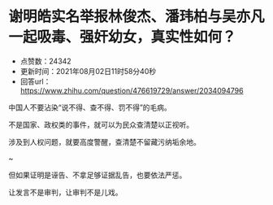 # 谢明皓实名举报林俊杰、潘玮柏与吴亦凡一起吸毒、强奸幼女，真实性如何？
- 点赞数：24342
- 更新时间：2021年08月02日11时58分40秒
- 回答url：https://www.zhihu.com/question/476619729/answer/2034094796
<body>
 <p data-pid="-222KzS_">中国人不要沾染“说不得、查不得、罚不得”的毛病。</p>
 <p data-pid="S3J-Hs8G">不是国家、政权类的事件，就可以为民众查清楚以正视听。</p>
 <p data-pid="FKF1c6Ex">涉及到人权问题，就要高度警醒，查清楚不留藏污纳垢余地。</p>
 <p data-pid="XDeX4CrC">~</p>
 <p data-pid="4_Lkb4f9">但如果证明是诬告、不拿足够证据乱告，也要依法严惩。</p>
 <p data-pid="KLIYpVq4">让发言不是审判，让审判不是儿戏。</p>
</body>